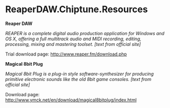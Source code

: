 # ReaperDAW.Chiptune.Resources

**Reaper DAW**

*REAPER is a complete digital audio production 
application for Windows and OS X, offering a full 
multitrack audio and MIDI recording, editing, 
processing, mixing and mastering toolset.* 
*[text from official site]*

Trial download page:
http://www.reaper.fm/download.php

**Magical 8bit Plug**

*Magical 8bit Plug is a plug-in style software-synthesizer 
for producing primitive electronic sounds like the old 8bit game consoles.*
*[text from official site]*

Download page:
http://www.ymck.net/en/download/magical8bitplug/index.html
